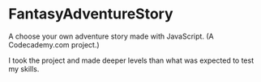 # FantasyAdventureStory
A choose your own adventure story made with JavaScript. (A Codecademy.com project.)

I took the project and made deeper levels than what was expected to test my skills.

